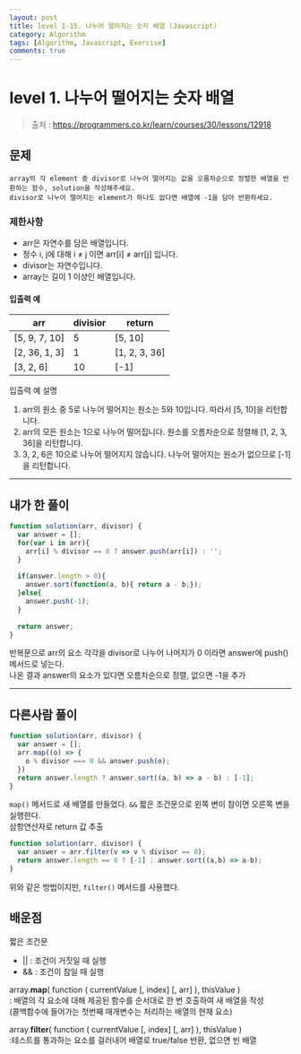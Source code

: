 ```yaml
---
layout: post
title: level 1-15. 나누어 떨어지는 숫자 배열 (Javascript)
category: Algorithm
tags: [Algorithm, Javascript, Exercise]
comments: true
---
```

# level 1. 나누어 떨어지는 숫자 배열
> 출처 : <https://programmers.co.kr/learn/courses/30/lessons/12918>

## 문제

```
array의 각 element 중 divisor로 나누어 떨어지는 값을 오름차순으로 정렬한 배열을 반환하는 함수, solution을 작성해주세요.
divisor로 나누어 떨어지는 element가 하나도 없다면 배열에 -1을 담아 반환하세요.
```

### 제한사항

- arr은 자연수를 담은 배열입니다.
- 정수 i, j에 대해 i ≠ j 이면 arr[i] ≠ arr[j] 입니다.
- divisor는 자연수입니다.
- array는 길이 1 이상인 배열입니다.

#### 입출력 예

arr | divisior | return 
--------- | --------- | ---------
[5, 9, 7, 10] | 5 | [5, 10]
[2, 36, 1, 3] | 1 | [1, 2, 3, 36]
[3, 2, 6] | 10 | [-1]

입출력 예 설명

1. arr의 원소 중 5로 나누어 떨어지는 원소는 5와 10입니다. 따라서 [5, 10]을 리턴합니다.
2. arr의 모든 원소는 1으로 나누어 떨어집니다. 원소를 오름차순으로 정렬해 [1, 2, 3, 36]을 리턴합니다.
1. 3, 2, 6은 10으로 나누어 떨어지지 않습니다. 나누어 떨어지는 원소가 없으므로 [-1]을 리턴합니다.

***

## 내가 한 풀이
```javascript
function solution(arr, divisor) {
  var answer = [];
  for(var i in arr){
    arr[i] % divisor == 0 ? answer.push(arr[i]) : '';
  }
  
  if(answer.length > 0){
    answer.sort(function(a, b){ return a - b;}); 
  }else{
    answer.push(-1);
  }
  
  return answer;
}
```
반복문으로 arr의 요소 각각을 divisor로 나누어 나머지가 0 이라면 answer에 push() 메서드로 넣는다.  
나온 결과 answer의 요소가 있다면 오름차순으로 정렬, 없으면 -1을 추가 
***

## 다른사람 풀이
```javascript
function solution(arr, divisor) {
  var answer = [];
  arr.map((o) => {
    o % divisor === 0 && answer.push(o);
  })
  return answer.length ? answer.sort((a, b) => a - b) : [-1];
}
```
`map()` 메서드로 새 배열를 만들었다. `&&` 짧은 조건문으로 왼쪽 변이 참이면 오른쪽 변을 실행한다.  
삼항연산자로 return 값 추출 
```javascript
function solution(arr, divisor) {
  var answer = arr.filter(v => v % divisor == 0);
  return answer.length == 0 ? [-1] : answer.sort((a,b) => a-b);
}
```
위와 같은 방법이지만, `filter()` 메서드를 사용했다.

## 배운점

짧은 조건문

- || : 조건이 거짓일 때 실행
- && : 조건이 참일 때 실행

array.**map**( function ( currentValue [, index] [, arr] ), thisValue )  
: 배열의 각 요소에 대해 제공된 함수를 순서대로 한 번 호출하여 새 배열을 작성  
(콜백함수에 들어가는 첫번째 매개변수는 처리하는 배열의 현재 요소)  

array.**filter**( function ( currentValue [, index] [, arr] ), thisValue )  
:테스트를 통과하는 요소를 걸러내어 배열로 true/false 반환, 없으면 빈 배열